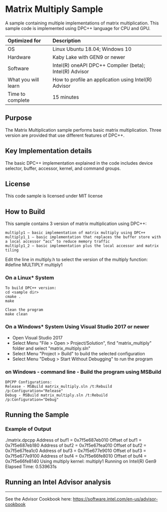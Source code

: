 # Matrix Multiply Sample
A sample containing multiple implementations of matrix multiplication. This sample code is implemented using DPC++ language for CPU and GPU. 
  
| Optimized for                       | Description
|:---                               |:---
| OS                                | Linux Ubuntu 18.04; Windows 10
| Hardware                          | Kaby Lake with GEN9 or newer
| Software                          | Intel(R) oneAPI DPC++ Compiler (beta); Intel(R) Advisor
| What you will learn               | How to profile an application using Intel(R) Advisor
| Time to complete                  | 15 minutes

## Purpose

The Matrix Multiplication sample performs basic matrix multiplication. Three version are provided that use different features of DPC++.

## Key Implementation details

The basic DPC++ implementation explained in the code includes device selector, buffer, accessor, kernel, and command groups. 

## License  
This code sample is licensed under MIT license

## How to Build  

This sample contains 3 version of matrix multiplication using DPC++:

    multiply1 – basic implementation of matrix multiply using DPC++
    multiply1_1 – basic implementation that replaces the buffer store with a local accessor “acc” to reduce memory traffic
    multiply1_2 – basic implementation plus the local accessor and matrix tiling

Edit the line in multiply.h to select the version of the multiply function:
#define MULTIPLY multiply1


### On a Linux* System
	To build DPC++ version:
	cd <sample dir>
	cmake .
	make 

    Clean the program  
    make clean  

### On a Windows* System Using Visual Studio 2017 or newer
   * Open Visual Studio 2017
   * Select Menu "File > Open > Project/Solution", find "matrix_multiply" folder and select "matrix_multiply.sln"
   * Select Menu "Project > Build" to build the selected configuration
   * Select Menu "Debug > Start Without Debugging" to run the program

### on Windows - command line - Build the program using MSBuild
    DPCPP Configurations:
    Release - MSBuild matrix_multiply.sln /t:Rebuild /p:Configuration="Release"
    Debug - MSBuild matrix_multiply.sln /t:Rebuild /p:Configuration="Debug"


## Running the Sample

### Example of Output

./matrix.dpcpp 
Address of buf1 = 0x7f5e687eb010
Offset of buf1 = 0x7f5e687eb180
Address of buf2 = 0x7f5e67fea010
Offset of buf2 = 0x7f5e67fea1c0
Address of buf3 = 0x7f5e677e9010
Offset of buf3 = 0x7f5e677e9100
Address of buf4 = 0x7f5e66fe8010
Offset of buf4 = 0x7f5e66fe8140
Using multiply kernel: multiply1
Running on Intel(R) Gen9
Elapsed Time: 0.539631s

## Running an Intel Advisor analysis
------------------------------------------

See the Advisor Cookbook here: https://software.intel.com/en-us/advisor-cookbook

